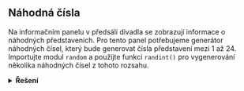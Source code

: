 ## Náhodná čísla

Na informačním panelu v předsálí divadla se zobrazují informace o náhodných představeních. Pro tento panel potřebujeme
generátor náhodných čísel, který bude generovat čísla představení mezi 1 až 24. Importujte modul `random` a použijte
funkci `randint()` pro vygenerování několika náhodných čísel z tohoto rozsahu.

<details>
<summary><b>Řešení</b></summary>


```python
import random

cislo = random.randint(1, 24)
```

</details>
